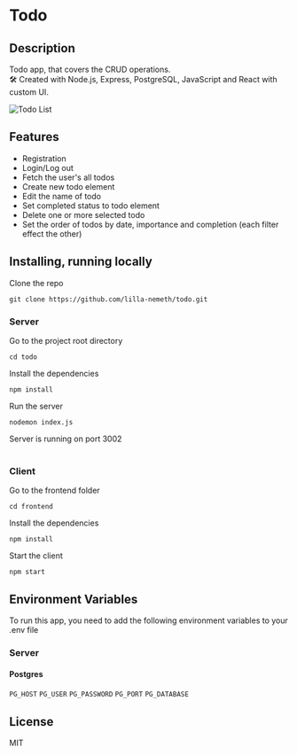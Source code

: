 # Todo

## Description

Todo app, that covers the CRUD operations.  
🛠 Created with Node.js, Express, PostgreSQL, JavaScript and React with custom UI.

![Todo List](https://raw.githubusercontent.com/lilla-nemeth/todo/main/frontend/src/assets/screenshots/app_screenshot_00.png)


## Features

- Registration
- Login/Log out
- Fetch the user's all todos
- Create new todo element
- Edit the name of todo
- Set completed status to todo element
- Delete one or more selected todo
- Set the order of todos by date, importance and completion (each filter effect the other)

## Installing, running locally  

Clone the repo

```
git clone https://github.com/lilla-nemeth/todo.git
```

### Server

Go to the project root directory
```
cd todo
```

Install the dependencies

```
npm install
```

Run the server
```
nodemon index.js
```
Server is running on port 3002
</br></br>
### Client

Go to the frontend folder
```
cd frontend
```
Install the dependencies

```
npm install
```

Start the client
```
npm start
```

## Environment Variables

To run this app, you need to add the following environment variables to your .env file

### Server

#### Postgres

`PG_HOST`
`PG_USER`
`PG_PASSWORD`
`PG_PORT`
`PG_DATABASE`

## License

MIT
